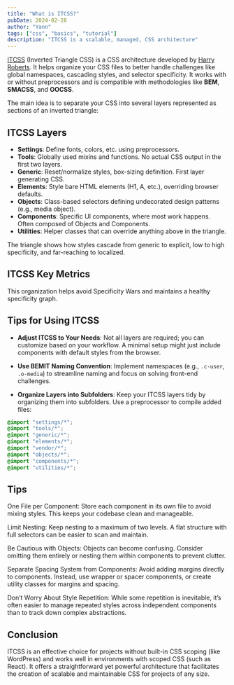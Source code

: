 ```yaml
---
title: "What is ITCSS?"
pubDate: 2024-02-28
author: "Yann"
tags: ["css", "basics", "tutorial"]
description: "ITCSS is a scalable, managed, CSS architecture"
---
```


[ITCSS](/news/what-is-itcss) (Inverted Triangle CSS) is a CSS architecture developed by [Harry Roberts](https://twitter.com/csswizardry). It helps organize your CSS files to better handle challenges like global namespaces, cascading styles, and selector specificity. It works with or without preprocessors and is compatible with methodologies like **BEM**, **SMACSS**, and **OOCSS**.

The main idea is to separate your CSS into several layers represented as sections of an inverted triangle:

## ITCSS Layers

- **Settings**: Define fonts, colors, etc. using preprocessors.
- **Tools**: Globally used mixins and functions. No actual CSS output in the first two layers.
- **Generic**: Reset/normalize styles, box-sizing definition. First layer generating CSS.
- **Elements**: Style bare HTML elements (H1, A, etc.), overriding browser defaults.
- **Objects**: Class-based selectors defining undecorated design patterns (e.g., media object).
- **Components**: Specific UI components, where most work happens. Often composed of Objects and Components.
- **Utilities**: Helper classes that can override anything above in the triangle.

The triangle shows how styles cascade from generic to explicit, low to high specificity, and far-reaching to localized.

## ITCSS Key Metrics

This organization helps avoid Specificity Wars and maintains a healthy specificity graph.

## Tips for Using ITCSS

- **Adjust ITCSS to Your Needs**: Not all layers are required; you can customize based on your workflow. A minimal setup might just include components with default styles from the browser.

- **Use BEMIT Naming Convention**: Implement namespaces (e.g., `.c-user`, `.o-media`) to streamline naming and focus on solving front-end challenges.

- **Organize Layers into Subfolders**: Keep your ITCSS layers tidy by organizing them into subfolders. Use a preprocessor to compile added files:

```css
@import "settings/*";
@import "tools/*";
@import "generic/*";
@import "elements/*";
@import "vendor/*";
@import "objects/*";
@import "components/*";
@import "utilities/*";
```

## Tips

One File per Component: Store each component in its own file to avoid mixing styles. This keeps your codebase clean and manageable.

Limit Nesting: Keep nesting to a maximum of two levels. A flat structure with full selectors can be easier to scan and maintain.

Be Cautious with Objects: Objects can become confusing. Consider omitting them entirely or nesting them within components to prevent clutter.

Separate Spacing System from Components: Avoid adding margins directly to components. Instead, use wrapper or spacer components, or create utility classes for margins and spacing.

Don’t Worry About Style Repetition: While some repetition is inevitable, it’s often easier to manage repeated styles across independent components than to track down complex abstractions.

## Conclusion

ITCSS is an effective choice for projects without built-in CSS scoping (like WordPress) and works well in environments with scoped CSS (such as React). It offers a straightforward yet powerful architecture that facilitates the creation of scalable and maintainable CSS for projects of any size.
